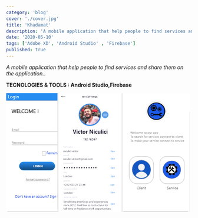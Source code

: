 ```yaml
---
category: 'blog'
cover: './cover.jpg'
title: 'Khadamat'
description: 'A mobile application that help people to find services and share them on the application..'
date: '2020-05-10'
tags: ['Adobe XD', 'Android Studio' , 'Firebase']
published: true
---
```


_A mobile application that help people to find services and share them on the application._.

**TECNOLOGIES & TOOLS : Android Studio,Firebase**



![Aliquet vel mollis nec](./cover.jpg)

